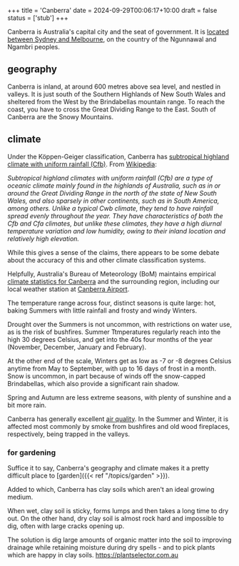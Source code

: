 +++
title = 'Canberra'
date = 2024-09-29T00:06:17+10:00
draft = false
status = ['stub']
+++

Canberra is Australia's capital city and the seat of government. It is [located between Sydney and Melbourne](https://osm.org/go/uNlQekE-?node=21674637), on the country of the Ngunnawal and Ngambri peoples.

## geography

Canberra is inland, at around 600 metres above sea level, and nestled in valleys. It is just south of the Southern Highlands of New South Wales and sheltered from the West by the Brindabellas mountain range. To reach the coast, you have to cross the Great Dividing Range to the East. South of Canberra are the Snowy Mountains.

## climate

Under the Köppen-Geiger classification, Canberra has [subtropical highland climate with uniform rainfall (Cfb)](http://www.bom.gov.au/jsp/ncc/climate_averages/climate-classifications/index.jsp?maptype=kpngrp#maps). From [Wikipedia](https://en.wikipedia.org/wiki/Köppen_climate_classification):

_Subtropical highland climates with uniform rainfall (Cfb) are a type of oceanic climate mainly found in the highlands of Australia, such as in or around the Great Dividing Range in the north of the state of New South Wales, and also sparsely in other continents, such as in South America, among others. Unlike a typical Cwb climate, they tend to have rainfall spread evenly throughout the year. They have characteristics of both the Cfb and Cfa climates, but unlike these climates, they have a high diurnal temperature variation and low humidity, owing to their inland location and relatively high elevation._

While this gives a sense of the claims, there appears to be some debate about the accuracy of this and other climate classification systems.

Helpfully, Australia's Bureau of Meteorology (BoM) maintains empirical [climate statistics for Canberra](http://www.bom.gov.au/climate/averages/tables/cw_070351_All.shtml) and the surrounding region, including our local weather station at [Canberra Airport](http://www.bom.gov.au/products/IDN60903/IDN60903.94926.shtml).

The temperature range across four, distinct seasons is quite large: hot, baking Summers with little rainfall and frosty and windy Winters.

Drought over the Summers is not uncommon, with restrictions on water use, as is the risk of bushfires. Summer Ttmperatures regularly reach into the high 30 degrees Celsius, and get into the 40s four months of the year (November, December, January and February).

At the other end of the scale, Winters get as low as -7 or -8 degrees Celsius anytime from May to September, with up to 16 days of frost in a month. Snow is uncommon, in part because of winds off the snow-capped Brindabellas, which also provide a significant rain shadow.

Spring and Autumn are less extreme seasons, with plenty of sunshine and a bit more rain. 

Canberra has generally excellent [air quality](https://www.act.gov.au/health/topics/air-quality-and-pollen/check-current-air-quality-readings-in-the-act). In the Summer and Winter, it is affected most commonly by smoke from bushfires and old wood fireplaces, respectively, being trapped in the valleys.

### for gardening

Suffice it to say, Canberra's geography and climate makes it a pretty difficult place to [garden]({{< ref "/topics/garden" >}}). 

Added to which, Canberra has clay soils which aren't an ideal growing medium.

When wet, clay soil is sticky, forms lumps and then takes a long time to dry out. On the other hand, dry clay soil is almost rock hard and impossible to dig, often with large cracks opening up.

The solution is dig large amounts of organic matter into the soil to improving drainage while retaining moisture during dry spells - and to pick plants which are happy in clay soils. https://plantselector.com.au